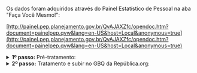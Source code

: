 <br> 
Os dados foram adquiridos através do Painel Estatístico de Pessoal na aba "Faça Você Mesmo!": 

[http://painel.pep.planejamento.gov.br/QvAJAXZfc/opendoc.htm?document=painelpep.qvw&lang=en-US&host=Local&anonymous=true](http://painel.pep.planejamento.gov.br/QvAJAXZfc/opendoc.htm?document=painelpep.qvw&lang=en-US&host=Local&anonymous=true)
<br>


<details>
  <summary><b> 1º passo:</b> Pré-tratamento: </summary>

Acesso em:

[https://github.com/Republica-org/Ecossistema-dados/blob/main/tratamento_GBQ/selecao_atracao/PEP_GF_ingressos.ipynb](https://github.com/Republica-org/Ecossistema-dados/blob/atualizacao_2024/pre_tratamento/tratamento_republica/PEP_pre_tratamento_carreiras_GF.R)

</details>
<details>
  <summary><b> 2º passo:</b> Tratamento e subir no GBQ da República.org:</summary>

Acesso em:

[https://github.com/Republica-org/Ecossistema-dados/blob/atualizacao_2024/tratamento_GBQ/estrutura_organizacional_carreiras/PEP_faixa_servidores.ipynb](https://github.com/Republica-org/Ecossistema-dados/blob/main/tratamento_GBQ/selecao_atracao/PEP_GF_ingressos.ipynb)

</details>